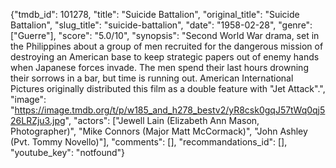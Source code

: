 {"tmdb_id": 101278, "title": "Suicide Battalion", "original_title": "Suicide Battalion", "slug_title": "suicide-battalion", "date": "1958-02-28", "genre": ["Guerre"], "score": "5.0/10", "synopsis": "Second World War drama, set in the Philippines about a group of men recruited for the dangerous mission of destroying an American base to keep strategic papers out of enemy hands when Japanese forces invade. The men spend their last hours drowning their sorrows in a bar, but time is running out.  American International Pictures originally distributed this film as a double feature with \"Jet Attack\".", "image": "https://image.tmdb.org/t/p/w185_and_h278_bestv2/yR8csk0gqJ57tWq0qj526LRZju3.jpg", "actors": ["Jewell Lain (Elizabeth Ann Mason, Photographer)", "Mike Connors (Major Matt McCormack)", "John Ashley (Pvt. Tommy Novello)"], "comments": [], "recommandations_id": [], "youtube_key": "notfound"}